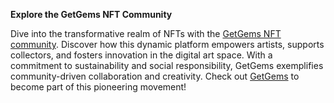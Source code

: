 **Explore the GetGems NFT Community**

Dive into the transformative realm of NFTs with the [GetGems NFT community](https://getgems.com/). Discover how this dynamic platform empowers artists, supports collectors, and fosters innovation in the digital art space. With a commitment to sustainability and social responsibility, GetGems exemplifies community-driven collaboration and creativity. Check out [GetGems](https://getgems.com/) to become part of this pioneering movement!